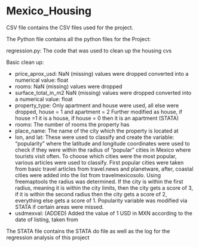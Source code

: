 # Mexico_Housing

CSV file contains the CSV files used for the project.

The Python file contains all the python files for the Project:

regression.py: 
The code that was used to clean up the housing cvs 

Basic clean up: 
- price_aprox_usd: 
NaN (missing) values were dropped 
converted into a numerical value: float 
- rooms: 
NaN (missing) values were dropped 
- surface_total_in_m2
NaN (missing) values were dropped 
converted into a numerical value: float 
- property_type:
Only apartment and house were used, all else were dropped, house = 1 and apartment = 2
Further modified as house, if house =1 it is a house, if house = 0 then it is an apartment (STATA) 
- rooms:
The number of rooms the property has 
- place_name:
The name of the city which the property is located at 
- lon, and lat:
These were used to classify and create the variable: “popularity” where the latitude and longitude coordinates were used to check if they were within the radius of “popular” cities in Mexico where tourists visit often.
To choose which cities were the most popular, various articles were used to classify. First popular cities were taken from basic travel articles from travel.news and planetware, after, coastal cities were added into the list from travelmexicosolo. Using freemaptools the radius was determined. If the city is within the first radius, meaning it is within the city limits, then the city gets a score of 3, if it is within the second radius then the city gets a score of 2, everything else gets a score of 1. 
Popularity variable was modified via STATA if certain areas were missed. 
- usdmexval: (ADDED) 
Added the value of 1 USD in MXN according to the date of listing, taken from 

The STATA file contains the STATA do file as well as the log for the regression analysis of this project
